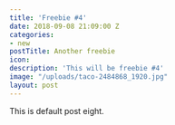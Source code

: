 ```yaml
---
title: 'Freebie #4'
date: 2018-09-08 21:09:00 Z
categories:
- new
postTitle: Another freebie
icon: 
description: 'This will be freebie #4'
image: "/uploads/taco-2484868_1920.jpg"
layout: post
---
```


This is default post eight.